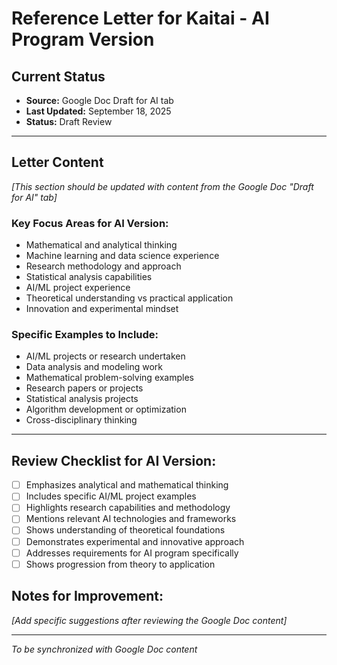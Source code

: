 # Reference Letter for Kaitai - AI Program Version

## Current Status
- **Source:** Google Doc Draft for AI tab
- **Last Updated:** September 18, 2025
- **Status:** Draft Review

---

## Letter Content

*[This section should be updated with content from the Google Doc "Draft for AI" tab]*

### Key Focus Areas for AI Version:
- Mathematical and analytical thinking
- Machine learning and data science experience
- Research methodology and approach
- Statistical analysis capabilities
- AI/ML project experience
- Theoretical understanding vs practical application
- Innovation and experimental mindset

### Specific Examples to Include:
- AI/ML projects or research undertaken
- Data analysis and modeling work
- Mathematical problem-solving examples
- Research papers or projects
- Statistical analysis projects
- Algorithm development or optimization
- Cross-disciplinary thinking

---

## Review Checklist for AI Version:
- [ ] Emphasizes analytical and mathematical thinking
- [ ] Includes specific AI/ML project examples
- [ ] Highlights research capabilities and methodology
- [ ] Mentions relevant AI technologies and frameworks
- [ ] Shows understanding of theoretical foundations
- [ ] Demonstrates experimental and innovative approach
- [ ] Addresses requirements for AI program specifically
- [ ] Shows progression from theory to application

## Notes for Improvement:
*[Add specific suggestions after reviewing the Google Doc content]*

---

*To be synchronized with Google Doc content*